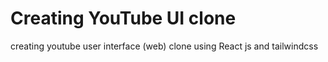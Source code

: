 # Creating YouTube UI clone 
creating youtube user interface (web) clone using React js and tailwindcss
